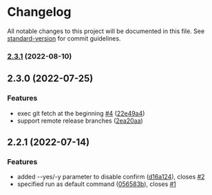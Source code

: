 # Changelog

All notable changes to this project will be documented in this file. See [standard-version](https://github.com/conventional-changelog/standard-version) for commit guidelines.

### [2.3.1](https://github.com/xpl0t/ezci/compare/v2.3.0...v2.3.1) (2022-08-10)

## 2.3.0 (2022-07-25)


### Features

* exec git fetch at the beginning [#4](https://github.com/xpl0t/ezci/issues/4) ([22e49a4](https://github.com/xpl0t/ezci/commit/22e49a4f8f647239fe3d5639deafa8a02a5a5ff7))
* support remote release branches ([2ea20aa](https://github.com/xpl0t/ezci/commit/2ea20aaf9adccb309bb0430c1cf8abfe68edd489))

## 2.2.1 (2022-07-14)


### Features

* added --yes/-y parameter to disable confirm ([d16a124](https://github.com/xpl0t/ezci/commit/d16a12480d0d2948e57af3dfe87788d9c8c06556)), closes [#2](https://github.com/xpl0t/ezci/issues/2)
* specified run as default command ([056583b](https://github.com/xpl0t/ezci/commit/056583bec7591acbd163a1ec8c5f3db7808c4a8f)), closes [#1](https://github.com/xpl0t/ezci/issues/1)
